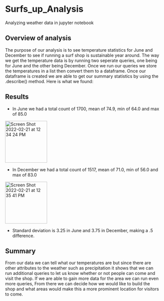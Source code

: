 # Surfs_up_Analysis 

Analyzing weather data in jupyter notebook

## Overview of analysis

The purpose of our analysis is to see temperature statistics for June and December to see if running a surf shop is sustainable year around. The way we get the temperature data is by running two seperate queries, one being for June and the other being December. Once we run our queries we store the temperatures in a list then convert them to a dataframe. Once our dataframe is created we are able to get our summary statistics by using the .describe() method. Here is what we found:

## Results 

- In June we had a total count of 1700, mean of 74.9, min of 64.0 and max of 85.0

<img width="136" alt="Screen Shot 2022-02-21 at 12 34 24 PM" src="https://user-images.githubusercontent.com/95304774/155003565-5e823cad-b0b5-4284-a072-30843cc5004c.png">

- In December we had a total count of 1517, mean of 71.0, min of 56.0 and max of 83.0

<img width="136" alt="Screen Shot 2022-02-21 at 12 35 41 PM" src="https://user-images.githubusercontent.com/95304774/155003746-11227bd8-968e-4573-a875-3dcc85be39e0.png">

- Standard deviation is 3.25 in June and 3.75 in December, making a .5 difference. 

## Summary 

From our data we can tell what our temperatures are but since there are other attributes to the weather such as precipitation it shows that we can run additional queries to let us know whether or not people can come and visit the shop. If we are able to gain more data for the area we can run even more queries, From there we can decide how we would like to build the shop and what areas would make this a more prominent location for visitors to come.
